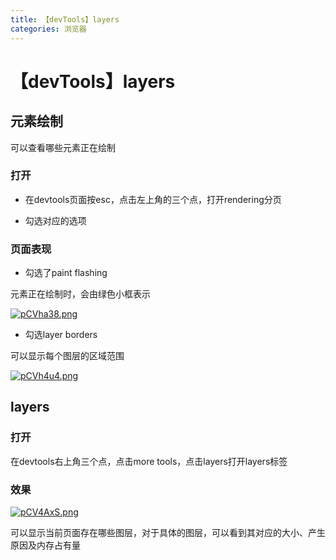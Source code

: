 ```yaml
---
title: 【devTools】layers
categories: 浏览器
---
```


# 【devTools】layers

## 元素绘制

可以查看哪些元素正在绘制

### 打开

- 在devtools页面按esc，点击左上角的三个点，打开rendering分页

- 勾选对应的选项

### 页面表现

- 勾选了paint flashing

元素正在绘制时，会由绿色小框表示

[![pCVha38.png](https://s1.ax1x.com/2023/06/11/pCVha38.png)](https://imgse.com/i/pCVha38)

- 勾选layer borders

可以显示每个图层的区域范围

[![pCVh4u4.png](https://s1.ax1x.com/2023/06/11/pCVh4u4.png)](https://imgse.com/i/pCVh4u4)

## layers

### 打开

在devtools右上角三个点，点击more tools，点击layers打开layers标签

### 效果

[![pCV4AxS.png](https://s1.ax1x.com/2023/06/11/pCV4AxS.png)](https://imgse.com/i/pCV4AxS)

可以显示当前页面存在哪些图层，对于具体的图层，可以看到其对应的大小、产生原因及内存占有量